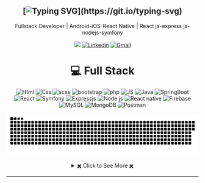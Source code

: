 <div align="center">

[![Typing SVG](https://readme-typing-svg.herokuapp.com?font=Source+Code+Pro&pause=1000&center=true&vCenter=true&width=435&height=24&lines=Hello+World!;This+is+Youssef;Welcome+to+my+Profile!)](https://git.io/typing-svg)
---
Fullstack Developer | Android-iOS-React Native | React js-express js-nodejs-symfony
  
[![](https://komarev.com/ghpvc/?username=Youssef-BS)](https://github.com/Youssef-BS)
[![Linkedin](https://img.shields.io/badge/Linked-in-369?style=flat-square&logo=linkedin&logoColor=white&color=blue)](https://www.linkedin.com/in/youssef-ben-said-13051122b/)
[![Gmail](https://img.shields.io/badge/%20-Send%20Mail-black?color=007EC6&labelColor=555555&logo=gmail&logoColor=f5f7fe)](mailto:youssefbensaid827@gmail.com?subject=From%20GitHub&&body=Hi,%20there.%20Found%20you%20on%20GitHub!%20Let's%20talk%20about...)

</div>

<div align="center">
 
 # 💻 Full Stack
![Html](https://img.shields.io/badge/Html-%230175C2.svg?style=for-the-badge&logo=Html&logoColor=white)
![Css](https://img.shields.io/badge/Css-%230175C2.svg?style=for-the-badge&logo=Css&logoColor=white)
![scss](https://img.shields.io/badge/scss-%230175C2.svg?style=for-the-badge&logo=scss&logoColor=white)
![bootstrap](https://img.shields.io/badge/bootstrap-%230175C2.svg?style=for-the-badge&logo=bootstrap&logoColor=white)
![php](https://img.shields.io/badge/php-%230175C2.svg?style=for-the-badge&logo=php&logoColor=white)
![JS](https://img.shields.io/badge/javascript-%230095D5.svg?style=for-the-badge&logo=javascript&logoColor=white) ![Java](https://img.shields.io/badge/java-%23ED8B00.svg?style=for-the-badge&logo=java&logoColor=white)
![SpringBoot](https://img.shields.io/badge/SpringBoot-%23ED8B00.svg?style=for-the-badge&logo=java&logoColor=white)
![React](https://img.shields.io/badge/React-%2302569B.svg?style=for-the-badge&logo=React&logoColor=white) ![Symfony](https://img.shields.io/badge/symfony-%23ED8B00.svg?style=for-the-badge&logo=symfony) 
![Expressjs](https://img.shields.io/badge/express-%23ED8B00.svg?style=for-the-badge&logo=express) 
![Node js](https://img.shields.io/badge/Node-F38020?style=for-the-badge&logo=Node&logoColor=white)
![React native](https://img.shields.io/badge/ReactNative-%23FF9900.svg?style=for-the-badge&logo=react-aws&logoColor=white)
![Firebase](https://img.shields.io/badge/firebase-%23039BE5.svg?style=for-the-badge&logo=firebase) ![MySQL](https://img.shields.io/badge/mysql-%2300f.svg?style=for-the-badge&logo=mysql&logoColor=white) ![MongoDB](https://img.shields.io/badge/MongoDB-%234ea94b.svg?style=for-the-badge&logo=mongodb&logoColor=white) ![Postman](https://img.shields.io/badge/Postman-FF6C37?style=for-the-badge&logo=postman&logoColor=white)
  <p align="center">
 <img width="1000" src="snake.svg" alt="snake"/>
</p>
<!-- https://github.com/anuraghazra/github-readme-stats -->
<details> 
  <summary> ✖️ Click to See More ✖️</summary>
  <br/>  
  
  ### &#x1f4c8; GitHub Stats
  
<p align="center" >
  
[![Top Langs](https://github-readme-stats.vercel.app/api/top-langs/?username=Youssef-BS&langs_count=6&count_private=true&layout=compact&theme=react&hide_border=true&bg_color=1F222E&title_color=F85D7F&icon_color=F8D866&hide=Jupyter%20Notebook,html,css,tsql,hack)](https://github.com/Youssef-BS) <img height="165" src="http://github-readme-streak-stats.herokuapp.com?user=Youssef-BS&theme=tokyonight&hide_border=true&background=1F222E" />
  
</p>
  
<b>Note:</b> Top languages is only a metric of the languages my public code consists of and doesn't reflect experience or skill level.
  
</details>
 
  
</div>

---
